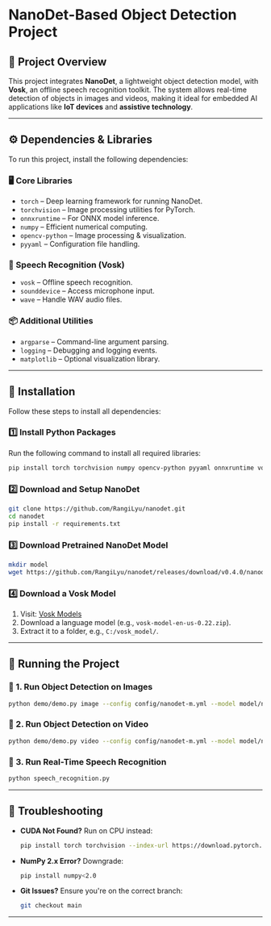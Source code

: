 # **NanoDet-Based Object Detection Project**

## **📌 Project Overview**

This project integrates **NanoDet**, a lightweight object detection model, with **Vosk**, an offline speech recognition toolkit. The system allows real-time detection of objects in images and videos, making it ideal for embedded AI applications like **IoT devices** and **assistive technology**.

---

## **⚙️ Dependencies & Libraries**

To run this project, install the following dependencies:

### **🖥 Core Libraries**

- `torch` – Deep learning framework for running NanoDet.
- `torchvision` – Image processing utilities for PyTorch.
- `onnxruntime` – For ONNX model inference.
- `numpy` – Efficient numerical computing.
- `opencv-python` – Image processing & visualization.
- `pyyaml` – Configuration file handling.

### **🎤 Speech Recognition (Vosk)**

- `vosk` – Offline speech recognition.
- `sounddevice` – Access microphone input.
- `wave` – Handle WAV audio files.

### **📦 Additional Utilities**

- `argparse` – Command-line argument parsing.
- `logging` – Debugging and logging events.
- `matplotlib` – Optional visualization library.

---

## **🔧 Installation**

Follow these steps to install all dependencies:

### **1️⃣ Install Python Packages**

Run the following command to install all required libraries:

```sh
pip install torch torchvision numpy opencv-python pyyaml onnxruntime vosk sounddevice wave argparse logging
```

### **2️⃣ Download and Setup NanoDet**

```sh
git clone https://github.com/RangiLyu/nanodet.git
cd nanodet
pip install -r requirements.txt
```

### **3️⃣ Download Pretrained NanoDet Model**

```sh
mkdir model
wget https://github.com/RangiLyu/nanodet/releases/download/v0.4.0/nanodet_m.pth -O model/nanodet_m.pth
```

### **4️⃣ Download a Vosk Model**

1. Visit: [Vosk Models](https://alphacephei.com/vosk/models)
2. Download a language model (e.g., `vosk-model-en-us-0.22.zip`).
3. Extract it to a folder, e.g., `C:/vosk_model/`.

---

## **🚀 Running the Project**

### **🔹 1. Run Object Detection on Images**

```sh
python demo/demo.py image --config config/nanodet-m.yml --model model/nanodet_m.pth --path test.jpg
```

### **🔹 2. Run Object Detection on Video**

```sh
python demo/demo.py video --config config/nanodet-m.yml --model model/nanodet_m.pth --path test.mp4
```

### **🔹 3. Run Real-Time Speech Recognition**

```sh
python speech_recognition.py
```

---

## **🐛 Troubleshooting**

- **CUDA Not Found?** Run on CPU instead:
  ```sh
  pip install torch torchvision --index-url https://download.pytorch.org/whl/cpu
  ```
- **NumPy 2.x Error?** Downgrade:
  ```sh
  pip install numpy<2.0
  ```
- **Git Issues?** Ensure you're on the correct branch:
  ```sh
  git checkout main
  ```

---

